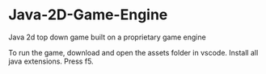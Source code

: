 # Java-2D-Game-Engine
Java 2d top down game built on a proprietary game engine

To run the game, download and open the assets folder in vscode. Install all java extensions. Press f5.
